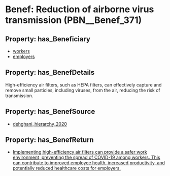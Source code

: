 # Benef: __Reduction of airborne virus transmission__ (PBN__Benef_371)

## Property: has_Beneficiary

* [workers](../Stakeholder/PBN__Stakeholder_128)
* [employers](../Stakeholder/PBN__Stakeholder_180)

## Property: has_BenefDetails

High-efficiency air filters, such as HEPA filters, can effectively capture and remove small particles, including viruses, from the air, reducing the risk of transmission.

## Property: has_BenefSource

* [dehghani_hierarchy_2020](../Article/PBN__Article_73)

## Property: has_BenefReturn

* [Implementing high-efficiency air filters can provide a safer work environment, preventing the spread of COVID-19 among workers. This can contribute to improved employee health, increased productivity, and potentially reduced healthcare costs for employers.](../BenefReturn/PBN__BenefReturn_398)

